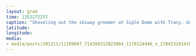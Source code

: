 ```yaml
---
layout: gram
time: 1352272257
caption: "Shoveling out the skiway groomer at Siple Dome with Tracy. Good times. :)"
latitude: 
longitude: 
media:
- media/posts/201211/11199607_714204312023084_1178124446_n_17842310143000351.jpg
---
```

